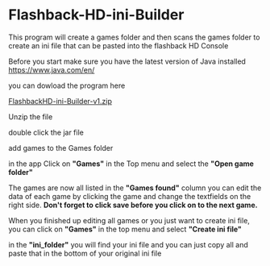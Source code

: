 # Flashback-HD-ini-Builder
This program will create a games folder and then scans the games folder to create an ini file that can be pasted into the flashback HD Console

Before you start make sure you have the latest version of Java installed https://www.java.com/en/

you can dowload the program here 

[FlashbackHD-ini-Builder-v1.zip](https://github.com/DJFLuFFy-vs-joe/Flashback-HD-ini-Builder/blob/master/Compiled/FlashbackHD-ini-Builder-v1.zip)

Unzip the file

double click the jar file

add games to the Games folder

in the app Click on **"Games"** in the Top menu and select the **"Open game folder"**

The games are now all listed in the **"Games found"** column you can edit the data of each game by clicking the game
and change the textfields on the right side. **Don't forget to click save before you click on to the next game.**

When you finished up editing all games or you just want to create ini file, you can click on **"Games"** in the top menu
and select **"Create ini file"**

in the **"ini_folder"** you will find your ini file and you can just copy all and paste that in the bottom of your original ini file


